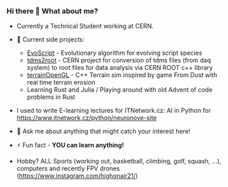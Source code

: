 ### Hi there 👋 What about me?
- Currently a Technical Student working at CERN.

- 🔭 Current side projects:
  - [EvoScript](https://github.com/Marculonis21/EvoScripts) - Evolutionary algorithm for evolving script species
  - [tdms2root](https://github.com/Marculonis21/tdms2root) - CERN project for conversion of tdms files (from daq system) to root files for data analysis via CERN ROOT c++ library
  - [terrainOpenGL](https://github.com/Marculonis21/CPPDrawing/tree/main/terrainOpenGL) - C++ Terrain sim inspired by game From Dust with real time terrain erosion
  - Learning Rust and Julia / Playing around with old Advent of code problems in Rust

- I used to write E-learning lectures for ITNetwork.cz: AI in Python for https://www.itnetwork.cz/python/neuronove-site
  
- 💬 Ask me about anything that might catch your interest here!

- ⚡ Fun fact - **YOU can learn anything!**

- Hobby? ALL Sports (working out, basketball, climbing, golf, squash, ...), computers and recently FPV drones (https://www.instagram.com/highonair21/)
